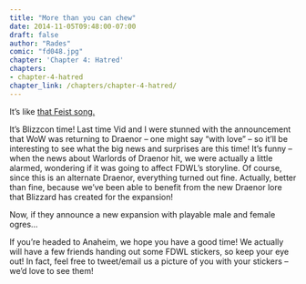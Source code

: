 ```yaml
---
title: "More than you can chew"
date: 2014-11-05T09:48:00-07:00
draft: false
author: "Rades"
comic: "fd048.jpg"
chapter: 'Chapter 4: Hatred'
chapters:
- chapter-4-hatred
chapter_link: /chapters/chapter-4-hatred/
---
```


It’s like [that Feist song.](https://www.youtube.com/watch?v=cYF0qU5WSew)


It’s Blizzcon time! Last time Vid and I were stunned with the announcement that WoW was returning to Draenor – one might say “with love” – so it’ll be interesting to see what the big news and surprises are this time! It’s funny – when the news about Warlords of Draenor hit, we were actually a little alarmed, wondering if it was going to affect FDWL’s storyline. Of course, since this is an alternate Draenor, everything turned out fine. Actually, better than fine, because we’ve been able to benefit from the new Draenor lore that Blizzard has created for the expansion! 


Now, if they announce a new expansion with playable male and female ogres…


If you’re headed to Anaheim, we hope you have a good time! We actually will have a few friends handing out some FDWL stickers, so keep your eye out! In fact, feel free to tweet/email us a picture of you with your stickers – we’d love to see them!

